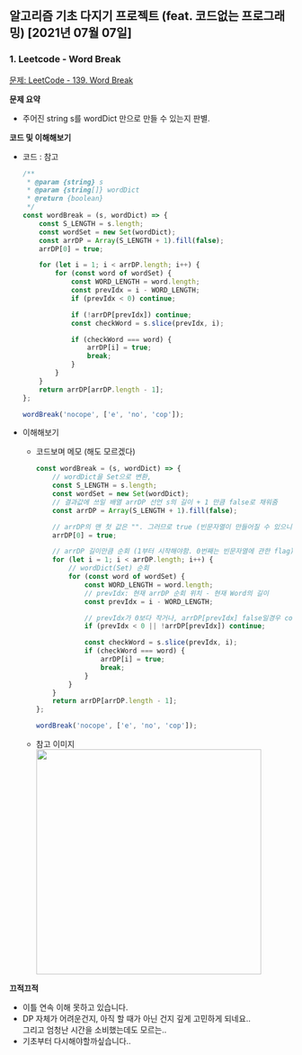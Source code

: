## 알고리즘 기초 다지기 프로젝트 (feat. 코드없는 프로그래밍) [2021년 07월 07일]

### **1.** Leetcode - Word Break

[문제: LeetCode - 139. Word Break](https://leetcode.com/problems/word-break/)

**문제 요약**

-   주어진 string s를 wordDict 만으로 만들 수 있는지 판별.

**코드 및 이해해보기**

-   코드 : 참고

    ```js
    /**
     * @param {string} s
     * @param {string[]} wordDict
     * @return {boolean}
     */
    const wordBreak = (s, wordDict) => {
        const S_LENGTH = s.length;
        const wordSet = new Set(wordDict);
        const arrDP = Array(S_LENGTH + 1).fill(false);
        arrDP[0] = true;

        for (let i = 1; i < arrDP.length; i++) {
            for (const word of wordSet) {
                const WORD_LENGTH = word.length;
                const prevIdx = i - WORD_LENGTH;
                if (prevIdx < 0) continue;

                if (!arrDP[prevIdx]) continue;
                const checkWord = s.slice(prevIdx, i);

                if (checkWord === word) {
                    arrDP[i] = true;
                    break;
                }
            }
        }
        return arrDP[arrDP.length - 1];
    };

    wordBreak('nocope', ['e', 'no', 'cop']);
    ```

-   이해해보기

    -   코드보며 메모 (해도 모르겠다)

        ```js
        const wordBreak = (s, wordDict) => {
            // wordDict을 Set으로 변환,
            const S_LENGTH = s.length;
            const wordSet = new Set(wordDict);
            // 결과값에 쓰일 배열 arrDP 선언 s의 길이 + 1 만큼 false로 채워줌
            const arrDP = Array(S_LENGTH + 1).fill(false);

            // arrDP의 맨 첫 값은 "". 그러므로 true (빈문자열이 만들어질 수 있으니)
            arrDP[0] = true;

            // arrDP 길이만큼 순회 (1부터 시작해야함. 0번째는 빈문자열에 관한 flag)
            for (let i = 1; i < arrDP.length; i++) {
                // wordDict(Set) 순회
                for (const word of wordSet) {
                    const WORD_LENGTH = word.length;
                    // prevIdx: 현재 arrDP 순회 위치 - 현재 Word의 길이
                    const prevIdx = i - WORD_LENGTH;

                    // prevIdx가 0보다 작거나, arrDP[prevIdx] false일경우 continue;
                    if (prevIdx < 0 || !arrDP[prevIdx]) continue;

                    const checkWord = s.slice(prevIdx, i);
                    if (checkWord === word) {
                        arrDP[i] = true;
                        break;
                    }
                }
            }
            return arrDP[arrDP.length - 1];
        };

        wordBreak('nocope', ['e', 'no', 'cop']);
        ```

    -   참고 이미지  
         <img src="https://user-images.githubusercontent.com/33610315/124737407-e0fe3300-df52-11eb-8608-335b2519863a.png" width=400/>

**끄적끄적**

-   이틀 연속 이해 못하고 있습니다.
-   DP 자체가 어려운건지, 아직 할 때가 아닌 건지 깊게 고민하게 되네요..  
    그리고 엄청난 시간을 소비했는데도 모르는..
-   기초부터 다시해야할까싶습니다..

